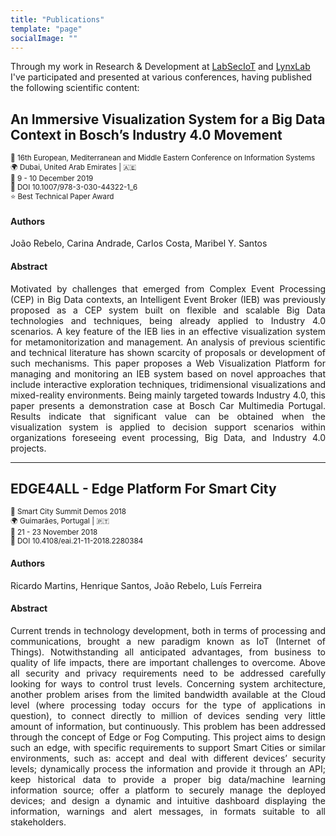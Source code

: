 ```yaml
---
title: "Publications"
template: "page"
socialImage: ""
---
```


Through my work in Research & Development at [LabSecIoT](https://labseciot.dsi.uminho.pt) and [LynxLab](http://www3.dsi.uminho.pt/maribel/lynxlab/index.html) I've participated and presented at various conferences, having published the following scientific content:

## An Immersive Visualization System for a Big Data Context in Bosch’s Industry 4.0 Movement
<small>📜 16th European, Mediterranean and Middle Eastern Conference on Information Systems</small><br>
<small>🌍 Dubai, United Arab Emirates | 🇦🇪</small><br>
<small>📆 9 - 10 December 2019</small><br>
<small>🔎 DOI 10.1007/978-3-030-44322-1_6</small><br>
<small>⭐ Best Technical Paper Award</small>

#### Authors
João Rebelo, Carina Andrade, Carlos Costa, Maribel Y. Santos

#### Abstract
<div style="text-align: justify;">Motivated by challenges that emerged from Complex Event Processing (CEP) in Big Data contexts, an Intelligent Event Broker (IEB) was previously proposed as a CEP system built on flexible and scalable Big Data technologies and techniques, being already applied to Industry 4.0 scenarios. A key feature of the IEB lies in an effective visualization system for metamonitorization and management. An analysis of previous scientific and technical literature has shown scarcity of proposals or development of such mechanisms. This paper proposes a Web Visualization Platform for managing and monitoring an IEB system based on novel approaches that include interactive exploration techniques, tridimensional visualizations and mixed-reality environments. Being mainly targeted towards Industry 4.0, this paper presents a demonstration case at Bosch Car Multimedia Portugal. Results indicate that significant value can be obtained when the visualization system is applied to decision support scenarios within organizations foreseeing event processing, Big Data, and Industry 4.0 projects.</div>

-------------------

## EDGE4ALL - Edge Platform For Smart City
<small>📜 Smart City Summit Demos 2018</small><br>
<small>🌍 Guimarães, Portugal | 🇵🇹</small><br>
<small>📆 21 - 23 November 2018</small><br>
<small>🔎 DOI 10.4108/eai.21-11-2018.2280384</small>

#### Authors
Ricardo Martins, Henrique Santos, João Rebelo, Luís Ferreira

#### Abstract
<div style="text-align: justify;">Current trends in technology development, both in terms of processing and communications, brought a new paradigm known as IoT (Internet of Things). Notwithstanding all anticipated advantages, from business to quality of life impacts, there are important challenges to overcome. Above all security and privacy requirements need to be addressed carefully looking for ways to control trust levels. Concerning system architecture, another problem arises from the limited bandwidth available at the Cloud level (where processing today occurs for the type of applications in question), to connect directly to million of devices sending very little amount of information, but continuously. This problem has been addressed through the concept of Edge or Fog Computing. This project aims to design such an edge, with specific requirements to support Smart Cities or similar environments, such as: accept and deal with different devices’ security levels; dynamically process the information and provide it through an API; keep historical data to provide a proper big data/machine learning information source; offer a platform to securely manage the deployed devices; and design a dynamic and intuitive dashboard displaying the information, warnings and alert messages, in formats suitable to all stakeholders.